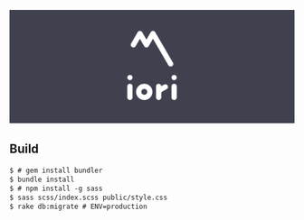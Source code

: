 ![iori-logo](https://raw.githubusercontent.com/mizucoffee/iori/develop/iori-top.png)

## Build

```
$ # gem install bundler
$ bundle install
$ # npm install -g sass
$ sass scss/index.scss public/style.css
$ rake db:migrate # ENV=production
```
